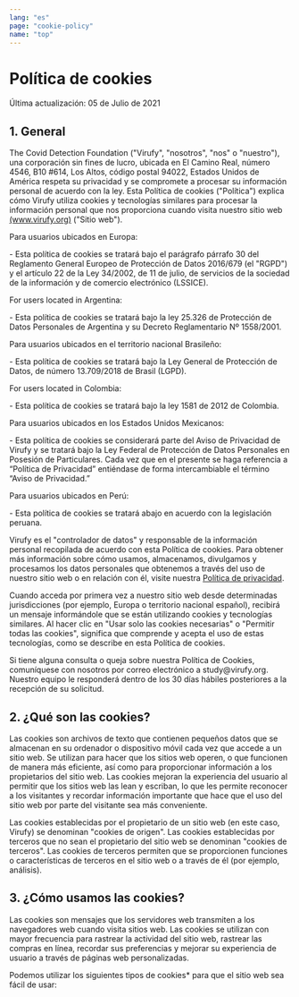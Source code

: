 ```yaml
---
lang: "es"
page: "cookie-policy"
name: "top"
---
```

<p class="pt-4 pb-8"></p>

#  Política de cookies
<p class="mt-4 mb-8">Última actualización: 05 de Julio de 2021</p>

## 1. General
<p class="py-4">The Covid Detection Foundation ("Virufy", "nosotros", "nos" o "nuestro"), una corporación sin fines de lucro, ubicada en El Camino Real, número 4546, B10 #614, Los Altos, código postal 94022, Estados Unidos de América respeta su privacidad y se compromete a procesar su información personal de acuerdo con la ley. Esta Política de cookies ("Política") explica cómo Virufy utiliza cookies y tecnologías similares para procesar la información personal que nos proporciona cuando visita nuestro sitio web  <a class="" href="www.virufy.org">(www.virufy.org)</a> ("Sitio web").</p>

<p class="font-bold pt-4">Para usuarios ubicados en Europa:</p>
- Esta política de cookies se tratará bajo el parágrafo párrafo 30 del Reglamento General Europeo de Protección de Datos 2016/679 (el "RGPD") y el artículo 22 de la Ley 34/2002, de 11 de julio, de servicios de la sociedad de la información y de comercio electrónico (LSSICE).



<p class="font-bold pt-4">For users located in Argentina:</p>
- Esta política de cookies se tratará bajo la ley 25.326 de Protección de Datos Personales de Argentina y su Decreto Reglamentario Nº 1558/2001.


<p class="font-bold pt-4">Para usuarios ubicados en el territorio nacional Brasileño:</p>
-  Esta política de cookies se tratará bajo la Ley General de Protección de Datos, de número 13.709/2018 de Brasil (LGPD).

<p class="font-bold pt-4">For users located in Colombia:</p>
- Esta política de cookies se tratará bajo la ley 1581 de 2012 de Colombia.


<p class="font-bold pt-4">Para usuarios ubicados en los Estados Unidos Mexicanos:</p>
- Esta política de cookies se considerará parte del Aviso de Privacidad de Virufy y se tratará bajo la Ley Federal de Protección de Datos Personales en Posesión de Particulares. Cada vez que en el presente se haga referencia a “Política de Privacidad” entiéndase de forma intercambiable el término “Aviso de Privacidad.”


<p class="font-bold pt-4">Para usuarios ubicados en Perú:</p>
- Esta política de cookies se tratará abajo en acuerdo con la legislación peruana.


<p class="py-4">Virufy es el "controlador de datos" y responsable de la información personal recopilada de acuerdo con esta Política de cookies. Para obtener más información sobre cómo usamos, almacenamos, divulgamos y procesamos los datos personales que obtenemos a través del uso de nuestro sitio web o en relación con él, visite nuestra <a class="no-underline" href="/privacy_policy">Política de privacidad</a>.</p>

<p class="py-4">Cuando acceda por primera vez a nuestro sitio web desde determinadas jurisdicciones (por ejemplo, Europa o territorio nacional español), recibirá un mensaje informándole que se están utilizando cookies y tecnologías similares. Al hacer clic en "Usar solo las cookies necesarias" o "Permitir todas las cookies", significa que comprende y acepta el uso de estas tecnologías, como se describe en esta Política de cookies.</p>

<p class="pt-4 pb-8">Si tiene alguna consulta o queja sobre nuestra Política de Cookies, comuníquese con nosotros por correo electrónico a <a mailto="study@virufy.org" class="no-underline">study@virufy.org</a>. Nuestro equipo le responderá dentro de los 30 días hábiles posteriores a la recepción de su solicitud.</p>


## 2. ¿Qué son las cookies?

<p class="pt-4 pb-8">Las cookies son archivos de texto que contienen pequeños datos que se almacenan en su ordenador o dispositivo móvil cada vez que accede a un sitio web. Se utilizan para hacer que los sitios web operen, o que funcionen de manera más eficiente, así como para proporcionar información a los propietarios del sitio web. Las cookies mejoran la experiencia del usuario al permitir que los sitios web las lean y escriban, lo que les permite reconocer a los visitantes y recordar información importante que hace que el uso del sitio web por parte del visitante sea más conveniente.</p>

<p class="pt-4 pb-8">Las cookies establecidas por el propietario de un sitio web (en este caso, Virufy) se denominan "cookies de origen". Las cookies establecidas por terceros que no sean el propietario del sitio web se denominan "cookies de terceros". Las cookies de terceros permiten que se proporcionen funciones o características de terceros en el sitio web o a través de él (por ejemplo, análisis).
</p>


## 3. ¿Cómo usamos las cookies?
<p class="pt-4 pb-8">Las cookies son mensajes que los servidores web transmiten a los navegadores web cuando visita sitios web. Las cookies se utilizan con mayor frecuencia para rastrear la actividad del sitio web, rastrear las compras en línea, recordar sus preferencias y mejorar su experiencia de usuario a través de páginas web personalizadas.</p>

<p class="py-4 mn-4">Podemos utilizar los siguientes tipos de cookies* para que el sitio web sea fácil de usar:</p>




